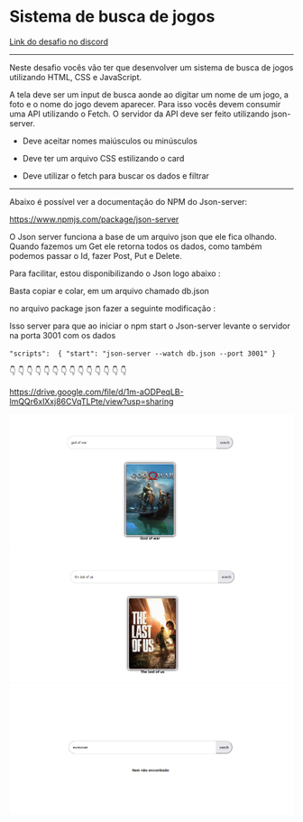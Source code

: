 # Sistema de busca de jogos

[Link do desafio no discord ]( https://discord.com/channels/713050127270674442/1104579755992420514)

---
Neste desafio vocês vão ter que desenvolver um sistema de busca de jogos utilizando HTML, CSS e JavaScript. 

A tela deve ser um input de busca aonde ao digitar um nome de um jogo, a foto e o nome do jogo devem aparecer. Para isso vocês devem consumir uma API utilizando o Fetch. 
O servidor da API deve ser feito utilizando json-server. 

* Deve aceitar nomes maiúsculos ou minúsculos
    
* Deve ter um arquivo CSS estilizando o card

* Deve utilizar o fetch para buscar os dados e filtrar


---

Abaixo é possível ver a documentação do NPM do Json-server:

https://www.npmjs.com/package/json-server


O Json server funciona a base de um arquivo json que ele fica olhando. Quando fazemos um Get ele retorna todos os dados, como também podemos passar o Id, fazer Post, Put e Delete. 

Para facilitar, estou disponibilizando o Json logo abaixo :

Basta copiar e colar, em um arquivo chamado db.json 

no arquivo package json fazer a seguinte modificação : 

Isso server para que ao iniciar o npm start o Json-server levante o servidor na porta 3001 com os dados 

`
"scripts": 
{
    "start": "json-server --watch db.json --port 3001"
}
`



👇 👇 👇 👇 👇 👇 👇 👇 👇 👇 👇 👇 👇 
👇 

https://drive.google.com/file/d/1m-aODPeqLB-lmQQr6xlXxj86CVqTLPte/view?usp=sharing


![img](./img/godofwar.png)
![img](./img/thelast.png)
![img](./img/notfound.png)


